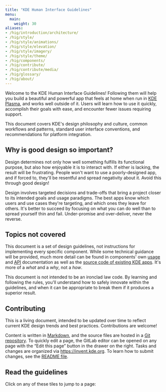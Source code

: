 ```yaml
---
title: "KDE Human Interface Guidelines"
menu:
  main:
    weight: 30
aliases:
- /hig/introduction/architecture/
- /hig/style/
- /hig/style/animations/
- /hig/style/elevation/
- /hig/style/imagery/
- /hig/style/theme/
- /hig/components/
- /hig/contribute/
- /hig/contribute/media/
- /hig/glossary/
- /hig/about/
---
```


Welcome to the KDE Human Interface Guidelines! Following them will help you build a beautiful and powerful app that feels at home when run in [KDE Plasma](https://kde.org/plasma-desktop), and works well outside of it. Users will learn how to use it quickly, accomplish their goals with ease, and encounter fewer issues requiring support.

This document covers KDE's design philosophy and culture, common workflows and patterns, standard user interface conventions, and recommendations for platform integration.


## Why is good design so important?
Design determines not only how well something fulfills its functional purpose, but also how enjoyable it is to interact with. If either is lacking, the result will be frustrating. People won't want to use a poorly-designed app, and if forced to, they'll be resentful and spread negativity about it. Avoid this through good design!

Design involves targeted decisions and trade-offs that bring a project closer to its intended goals and usage paradigms. The best apps know which users and use cases they're targeting, and which ones they leave for others. It's better to succeed by focusing on what you can do well than to spread yourself thin and fail. Under-promise and over-deliver, never the reverse.


## Topics not covered
This document is a set of design guidelines, not instructions for implementing every specific component. While some technical guidance will be provided, much more detail can be found in components' own [usage](https://develop.kde.org/docs/) and [API](https://api.kde.org/) documentation as well as the [source code of existing KDE apps](https://invent.kde.org/explore/groups?sort=name_asc). It's more of a *what* and a *why*, not a *how*.

This document is not intended to be an ironclad law code. By learning and following the rules, you'll understand how to safely innovate within the guidelines, and when it can be appropriate to break them if it produces a superior result.


## Contributing
This is a living document, intended to be updated over time to reflect current KDE design trends and best practices. Contributions are welcome!

Content is written in [Markdown](https://commonmark.org/help/), and the source files are hosted in a [Git repository](https://invent.kde.org/documentation/develop-kde-org.git). To quickly edit a page, the GitLab editor can be opened on any page with the “Edit this page” button in the drawer on the right. Tasks and changes are organized via https://invent.kde.org. To learn how to submit changes, see the [README file](https://invent.kde.org/documentation/develop-kde-org/-/blob/master/README.md).


## Read the guidelines
Click on any of these tiles to jump to a page:
